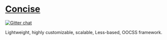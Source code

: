 [Concise](http://concisecss.com/)
===========
[![Gitter chat](https://badges.gitter.im/keenanpayne/concise.css-less.png)](https://gitter.im/keenanpayne/concise.css-less)

Lightweight, highly customizable, scalable, Less-based, OOCSS framework.
